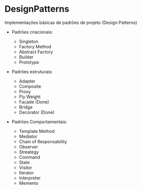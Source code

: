 # DesignPatterns

Implementações básicas de padrões de projeto (Design Patterns)

* Padrões criacionais:
    - Singleton
    - Factory Method
    - Abstract Factory
    - Builder
    - Prototype

* Padrões estruturais:
    - Adapter 
    - Composite
    - Proxy
    - Fly Weight
    - Facade (Done)
    - Bridge
    - Decorator (Done)
  
* Padrões Comportamentais:
    - Template Method
    - Mediator
    - Chain of Responsability
    - Observer
    - Streategy
    - Command
    - State
    - Visitor
    - Iterator
    - Interpreter
    - Memento
  


